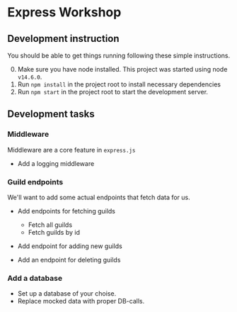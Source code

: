# Express Workshop


## Development instruction

You should be able to get things running following these simple instructions.

0. Make sure you have node installed. This project was started using node `v14.6.0`.
1. Run `npm install` in the project root to install necessary dependencies
2. Run `npm start` in the project root to start the development server.

## Development tasks

### Middleware

Middleware are a core feature in `express.js`

- Add a logging middleware

### Guild endpoints

We'll want to add some actual endpoints that fetch data for us.

- Add endpoints for fetching guilds
  - Fetch all guilds
  - Fetch guilds by id

- Add endpoint for adding new guilds
- Add an endpoint for deleting guilds

### Add a database

- Set up a database of your choise.
- Replace mocked data with proper DB-calls.